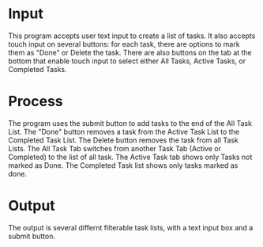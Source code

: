# Input
This program accepts user text input to create a list of tasks. It also accepts touch input on several buttons: for each task, 
there are options to mark them as "Done" or Delete the task. There are also buttons on the tab at the bottom that enable touch
input to select either All Tasks, Active Tasks, or Completed Tasks. 
# Process
The program uses the submit button to add tasks to the end of the All Task List. The "Done" button removes a task from the 
Active Task List to the Completed Task List. The Delete button removes the task from all Task Lists. The All Task Tab switches 
from another Task Tab (Active or Completed) to the list of all task. The Active Task tab shows only Tasks not marked as Done.
The Completed Task list shows only tasks marked as done. 
# Output
The output is several differnt filterable task lists, with a text input box and a submit button. 
